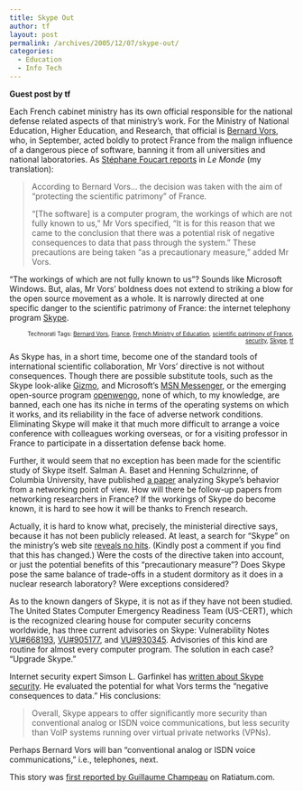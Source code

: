 ```yaml
---
title: Skype Out
author: tf
layout: post
permalink: /archives/2005/12/07/skype-out/
categories:
  - Education
  - Info Tech
---
```

**Guest post by tf**

Each French cabinet ministry has its own official responsible for the national defense related aspects of that ministry&#8217;s work. For the Ministry of National Education, Higher Education, and Research, that official is <a href="http://www.education.gouv.fr/syst/hfd/default.htm" onclick="_gaq.push(['_trackEvent', 'outbound-article', 'http://www.education.gouv.fr/syst/hfd/default.htm', 'Bernard Vors']);" >Bernard Vors</a>, who, in September, acted boldly to protect France from the malign influence of a dangerous piece of software, banning it from all universities and national laboratories. As <a href="http://www.lemonde.fr/cgi-bin/ACHATS/acheter.cgi?offre=ARCHIVES&type_item=ART_ARCH_30J&objet_id=917169" onclick="_gaq.push(['_trackEvent', 'outbound-article', 'http://www.lemonde.fr/cgi-bin/ACHATS/acheter.cgi?offre=ARCHIVES&type_item=ART_ARCH_30J&objet_id=917169', 'Stéphane Foucart reports']);" >Stéphane Foucart reports</a> in *Le Monde* (my translation):

> According to Bernard Vors&#8230; the decision was taken with the aim of &#8220;protecting the scientific patrimony&#8221; of France.
> 
> &#8220;[The software] is a computer program, the workings of which are not fully known to us,&#8221; Mr Vors specified, &#8220;It is for this reason that we came to the conclusion that there was a potential risk of negative consequences to data that pass through the system.&#8221; These precautions are being taken &#8220;as a precautionary measure,&#8221; added Mr Vors.

&#8220;The workings of which are not fully known to us&#8221;? Sounds like Microsoft Windows. But, alas, Mr Vors&#8217; boldness does not extend to striking a blow for the open source movement as a whole. It is narrowly directed at one specific danger to the scientific patrimony of France: the internet telephony program <a href="http://skype.com/" onclick="_gaq.push(['_trackEvent', 'outbound-article', 'http://skype.com/', 'Skype']);" >Skype</a>.

<!-- technorati tags start -->

<p style="text-align:right;font-size:10px;">
  Technorati Tags: <a href="http://www.technorati.com/tag/Bernard Vors" onclick="_gaq.push(['_trackEvent', 'outbound-article', 'http://www.technorati.com/tag/Bernard Vors', 'Bernard Vors']);"  rel="tag">Bernard Vors</a>, <a href="http://www.technorati.com/tag/France" onclick="_gaq.push(['_trackEvent', 'outbound-article', 'http://www.technorati.com/tag/France', 'France']);"  rel="tag">France</a>, <a href="http://www.technorati.com/tag/French Ministry of Education" onclick="_gaq.push(['_trackEvent', 'outbound-article', 'http://www.technorati.com/tag/French Ministry of Education', 'French Ministry of Education']);"  rel="tag">French Ministry of Education</a>, <a href="http://www.technorati.com/tag/scientific patrimony of France" onclick="_gaq.push(['_trackEvent', 'outbound-article', 'http://www.technorati.com/tag/scientific patrimony of France', 'scientific patrimony of France']);"  rel="tag">scientific patrimony of France</a>, <a href="http://www.technorati.com/tag/security" onclick="_gaq.push(['_trackEvent', 'outbound-article', 'http://www.technorati.com/tag/security', 'security']);"  rel="tag">security</a>, <a href="http://www.technorati.com/tag/Skype" onclick="_gaq.push(['_trackEvent', 'outbound-article', 'http://www.technorati.com/tag/Skype', 'Skype']);"  rel="tag">Skype</a>, <a href="http://www.technorati.com/tag/tf" onclick="_gaq.push(['_trackEvent', 'outbound-article', 'http://www.technorati.com/tag/tf', 'tf']);"  rel="tag">tf</a>


<!-- technorati tags end -->

<!--more-->

As Skype has, in a short time, become one of the standard tools of international scientific collaboration, Mr Vors&#8217; directive is not without consequences. Though there are possible substitute tools, such as the Skype look-alike <a href="http://www.gizmoproject.com/" onclick="_gaq.push(['_trackEvent', 'outbound-article', 'http://www.gizmoproject.com/', 'Gizmo']);" >Gizmo</a>, and Microsoft&#8217;s <a href="http://messenger.msn.com/%20" onclick="_gaq.push(['_trackEvent', 'outbound-article', 'http://messenger.msn.com/%20', 'MSN Messenger']);" >MSN Messenger</a>, or the emerging open-source program <a href="http://dev.openwengo.com/trac/openwengo/trac.cgi/wiki/WengoPhoneNG" onclick="_gaq.push(['_trackEvent', 'outbound-article', 'http://dev.openwengo.com/trac/openwengo/trac.cgi/wiki/WengoPhoneNG', 'openwengo']);" >openwengo</a>, none of which, to my knowledge, are banned, each one has its niche in terms of the operating systems on which it works, and its reliability in the face of adverse network conditions. Eliminating Skype will make it that much more difficult to arrange a voice conference with colleagues working overseas, or for a visiting professor in France to participate in a dissertation defense back home.

Further, it would seem that no exception has been made for the scientific study of Skype itself. Salman A. Baset and Henning Schulzrinne, of Columbia University, have published <a href="http://arxiv.org/abs/cs.NI/0412017" onclick="_gaq.push(['_trackEvent', 'outbound-article', 'http://arxiv.org/abs/cs.NI/0412017', 'a paper']);" >a paper</a> analyzing Skype&#8217;s behavior from a networking point of view. How will there be follow-up papers from networking researchers in France? If the workings of Skype do become known, it is hard to see how it will be thanks to French research.

Actually, it is hard to know what, precisely, the ministerial directive says, because it has not been publicly released. At least, a search for &#8220;Skype&#8221; on the ministry&#8217;s web site <a href="http://recherche.cndp.fr/spinoo/resultatPers.asp?sWeb=www.cndp.fr&IdSpinoo=315&Equa1=education.gouv.fr&Intil1=le+site+du+minist%E8re+de+l%27%E9ducation+nationale&Equa2=&Intil2=&Equa3=&Intil3=&PARAM=0CCCCCC1&URLSITE=http%3A%2F%2Fwww.education.gouv.fr%2F&texte=Skype&x=21&y=23&ou=1" onclick="_gaq.push(['_trackEvent', 'outbound-article', 'http://recherche.cndp.fr/spinoo/resultatPers.asp?sWeb=www.cndp.fr&IdSpinoo=315&Equa1=education.gouv.fr&Intil1=le+site+du+minist%E8re+de+l%27%E9ducation+nationale&Equa2=&Intil2=&Equa3=&Intil3=&PARAM=0CCCCCC1&URLSITE=http%3A%2F%2Fwww.education.gouv.fr%2F&texte=Skype&x=21&y=23&ou=1', 'reveals no hits']);" >reveals no hits</a>. (Kindly post a comment if you find that this has changed.) Were the costs of the directive taken into account, or just the potential benefits of this &#8220;precautionary measure&#8221;? Does Skype pose the same balance of trade-offs in a student dormitory as it does in a nuclear research laboratory? Were exceptions considered?

As to the known dangers of Skype, it is not as if they have not been studied. The United States Computer Emergency Readiness Team (US-CERT), which is the recognized clearing house for computer security concerns worldwide, has three current advisories on Skype: Vulnerability Notes <a href="http://www.kb.cert.org/vuls/id/668193" onclick="_gaq.push(['_trackEvent', 'outbound-article', 'http://www.kb.cert.org/vuls/id/668193', 'VU#668193']);" >VU#668193</a>, <a href="http://www.kb.cert.org/vuls/id/905177" onclick="_gaq.push(['_trackEvent', 'outbound-article', 'http://www.kb.cert.org/vuls/id/905177', 'VU#905177']);" >VU#905177</a>, and <a href="http://www.kb.cert.org/vuls/id/930345" onclick="_gaq.push(['_trackEvent', 'outbound-article', 'http://www.kb.cert.org/vuls/id/930345', 'VU#930345']);" >VU#930345</a>. Advisories of this kind are routine for almost every computer program. The solution in each case? &#8220;Upgrade Skype.&#8221;

Internet security expert Simson L. Garfinkel has <a href="http://www.simson.net/blog/archives/000116.php" onclick="_gaq.push(['_trackEvent', 'outbound-article', 'http://www.simson.net/blog/archives/000116.php', 'written about Skype security']);" >written about Skype security</a>. He evaluated the potential for what Vors terms the &#8220;negative consequences to data.&#8221; His conclusions:

> Overall, Skype appears to offer significantly more security than conventional analog or ISDN voice communications, but less security than VoIP systems running over virtual private networks (VPNs).

Perhaps Bernard Vors will ban &#8220;conventional analog or ISDN voice communications,&#8221; i.e., telephones, next.

This story was <a href="http://www.ratiatum.com/news2439_Exclusif_Skype_banni_par_l_education_nationale.html" onclick="_gaq.push(['_trackEvent', 'outbound-article', 'http://www.ratiatum.com/news2439_Exclusif_Skype_banni_par_l_education_nationale.html', 'first reported by Guillaume Champeau']);" >first reported by Guillaume Champeau</a> on Ratiatum.com.

